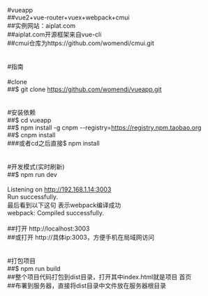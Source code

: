 #vueapp
<br>##vue2+vue-router+vuex+webpack+cmui
<br>##实例网站：aiplat.com
<br>##aiplat.com开源框架来自vue-cli
<br>##cmui仓库为https://github.com/womendi/cmui.git
<br>
<br>
<br>#指南
<br>
<br>#clone
<br>##$ git clone https://github.com/womendi/vueapp.git
<br>
<br>
<br>#安装依赖
<br>##$ cd vueapp
<br>##$ npm install -g cnpm --registry=https://registry.npm.taobao.org
<br>##$ cnpm install
<br>###或者cd之后直接$  npm  install
<br>
<br>
<br>#开发模式(实时刷新)
<br>##$ npm run dev
<br>
<br>Listening on http://192.168.1.14:3003
<br>Run successfully.
<br>最后看到以下这句 表示webpack编译成功
<br>webpack: Compiled successfully.
<br>
<br>##打开 http://localhost:3003
<br>##或打开 http://具体ip:3003，方便手机在局域网访问
<br>
<br>
<br>#打包项目
<br>##$ npm run build
<br>##整个项目代码打包到dist目录，打开其中index.html就是项目 首页
<br>##布署到服务器，直接将dist目录中文件放在服务器根目录